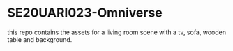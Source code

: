 # SE20UARI023-Omniverse

this repo contains the assets for a living room scene with a tv, sofa, wooden table and background.
